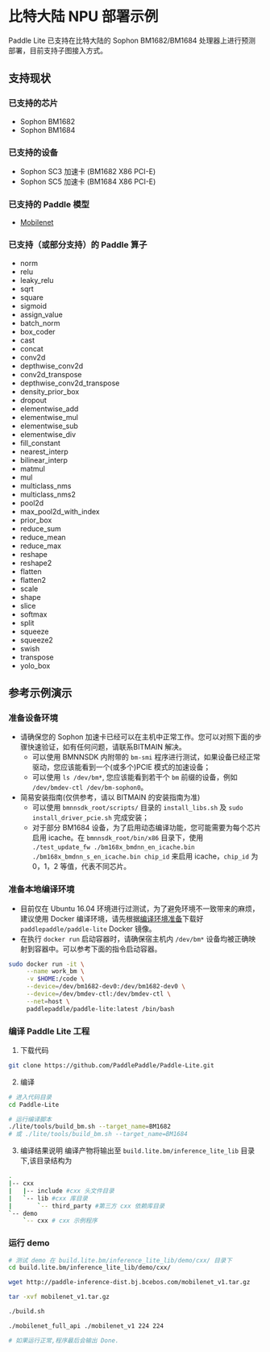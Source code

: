 # 比特大陆 NPU 部署示例

Paddle Lite 已支持在比特大陆的 Sophon BM1682/BM1684 处理器上进行预测部署，目前支持子图接入方式。


## 支持现状

### 已支持的芯片

- Sophon BM1682
- Sophon BM1684

### 已支持的设备
* Sophon SC3 加速卡 (BM1682 X86 PCI-E)
* Sophon SC5 加速卡 (BM1684 X86 PCI-E)


### 已支持的 Paddle 模型

- [Mobilenet](http://paddle-inference-dist.bj.bcebos.com/mobilenet_v1.tar.gz)

### 已支持（或部分支持）的 Paddle 算子

- norm
- relu
- leaky_relu
- sqrt
- square
- sigmoid
- assign_value
- batch_norm
- box_coder
- cast
- concat
- conv2d
- depthwise_conv2d
- conv2d_transpose
- depthwise_conv2d_transpose
- density_prior_box
- dropout
- elementwise_add
- elementwise_mul
- elementwise_sub
- elementwise_div
- fill_constant
- nearest_interp
- bilinear_interp
- matmul
- mul
- multiclass_nms
- multiclass_nms2
- pool2d
- max_pool2d_with_index
- prior_box
- reduce_sum
- reduce_mean
- reduce_max
- reshape
- reshape2
- flatten
- flatten2
- scale
- shape
- slice
- softmax
- split
- squeeze
- squeeze2
- swish
- transpose
- yolo_box

## 参考示例演示

### 准备设备环境
- 请确保您的 Sophon 加速卡已经可以在主机中正常工作。您可以对照下面的步骤快速验证，如有任何问题，请联系BITMAIN 解决。
    - 可以使用 BMNNSDK 内附带的 `bm-smi` 程序进行测试，如果设备已经正常驱动，您应该能看到一个(或多个)PCIE 模式的加速设备；
    - 可以使用 `ls /dev/bm*`, 您应该能看到若干个 `bm` 前缀的设备，例如 `/dev/bmdev-ctl /dev/bm-sophon0`。
- 简易安装指南(仅供参考，请以 BITMAIN 的安装指南为准)
  - 可以使用 `bmnnsdk_root/scripts/` 目录的 `install_libs.sh` 及 `sudo install_driver_pcie.sh` 完成安装；
  - 对于部分 BM1684 设备，为了启用动态编译功能，您可能需要为每个芯片启用 icache。在 `bmnnsdk_root/bin/x86` 目录下，使用 `./test_update_fw ./bm168x_bmdnn_en_icache.bin ./bm168x_bmdnn_s_en_icache.bin chip_id` 来启用 icache，`chip_id` 为 0，1，2 等值，代表不同芯片。

### 准备本地编译环境

- 目前仅在 Ubuntu 16.04 环境进行过测试，为了避免环境不一致带来的麻烦，建议使用 Docker 编译环境，请先根据[编译环境准备](../source_compile/compile_env.rst)下载好 `paddlepaddle/paddle-lite` Docker 镜像。
- 在执行 `docker run` 启动容器时，请确保宿主机内 `/dev/bm*` 设备均被正确映射到容器中。可以参考下面的指令启动容器。
  
```bash
sudo docker run -it \
     --name work_bm \
     -v $HOME:/code \
     --device=/dev/bm1682-dev0:/dev/bm1682-dev0 \
     --device=/dev/bmdev-ctl:/dev/bmdev-ctl \
     --net=host \
     paddlepaddle/paddle-lite:latest /bin/bash

```


### 编译 Paddle Lite 工程
1. 下载代码
  
```bash
git clone https://github.com/PaddlePaddle/Paddle-Lite.git
```

2. 编译

```bash
# 进入代码目录
cd Paddle-Lite

# 运行编译脚本
./lite/tools/build_bm.sh --target_name=BM1682
# 或 ./lite/tools/build_bm.sh --target_name=BM1684

```

3. 编译结果说明
编译产物将输出至 `build.lite.bm/inference_lite_lib` 目录下,该目录结构为
```bash
.
|-- cxx 
|   |-- include #cxx 头文件目录
|   `-- lib #cxx 库目录
|       `-- third_party #第三方 cxx 依赖库目录
`-- demo
    `-- cxx # cxx 示例程序

```

### 运行 demo

```bash
# 测试 demo 在 build.lite.bm/inference_lite_lib/demo/cxx/ 目录下
cd build.lite.bm/inference_lite_lib/demo/cxx/

wget http://paddle-inference-dist.bj.bcebos.com/mobilenet_v1.tar.gz

tar -xvf mobilenet_v1.tar.gz

./build.sh

./mobilenet_full_api ./mobilenet_v1 224 224

# 如果运行正常,程序最后会输出 Done.
```
